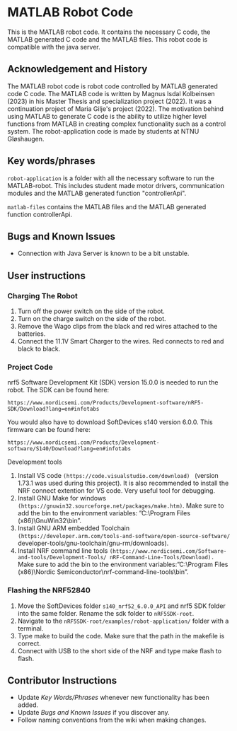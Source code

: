 # MATLAB Robot Code
This is the MATLAB robot code. It contains the necessary C code, the MATLAB generated C code and the MATLAB files.
This robot code is compatible with the java server.

## Acknowledgement and History
The MATLAB robot code is robot code controlled by MATLAB generated code C code. The MATLAB code is written by Magnus Isdal Kolbeinsen (2023) in his Master Thesis and specialization project (2022). It was a continuation project of Maria Gilje's project (2022). The motivation behind using MATLAB to generate C code is the ability to utilize higher level functions from MATLAB in creating complex functionality such as a control system.
The robot-application code is made by students at NTNU Gløshaugen.
## Key words/phrases

``robot-application`` is a folder with all the necessary software to run the MATLAB-robot. This includes student made motor drivers, communication modules and the MATLAB generated function "controllerApi".

``matlab-files`` contains the MATLAB files and the MATLAB generated function controllerApi.
 
## Bugs and Known Issues
* Connection with Java Server is known to be a bit unstable.

## User instructions

### Charging The Robot

1. Turn off the power switch on the side of the robot.
2. Turn on the charge switch on the side of the robot.
3. Remove the Wago clips from the black and red wires attached to the batteries.
4. Connect the 11.1V Smart Charger to the wires. Red connects to red and black to black.

### Project Code

nrf5 Software Development Kit (SDK) version 15.0.0 is needed to run the robot. The SDK can be found here:
```
https://www.nordicsemi.com/Products/Development-software/nRF5-SDK/Download?lang=en#infotabs
```

You would also have to download SoftDevices s140 version 6.0.0. This firmware can be found here:
```
https://www.nordicsemi.com/Products/Development-software/S140/Download?lang=en#infotabs
```

Development tools
1. Install VS code ``(https://code.visualstudio.com/download) `` (version 1.73.1 was used during this
project). It is also recommended to install the NRF connect extention for VS code. Very
useful tool for debugging.
1. Install GNU Make for windows ``(https://gnuwin32.sourceforge.net/packages/make.htm)``.
Make sure to add the bin to the environment variables: ”C:\Program Files (x86)\GnuWin32\bin”.
1. Install GNU ARM embedded Toolchain ``(https://developer.arm.com/tools-and-software/open-source-software/ ``
developer-tools/gnu-toolchain/gnu-rm/downloads).
1. Install NRF command line tools ``(https://www.nordicsemi.com/Software-and-tools/Development-Tools/
nRF-Command-Line-Tools/Download).``
Make sure to add the bin to the environment variables:”C:\Program Files (x86)\Nordic
Semiconductor\nrf-command-line-tools\bin”.

### Flashing the NRF52840
1. Move the SoftDevices folder ``s140_nrf52_6.0.0_API`` and nrf5 SDK folder into the same folder. Rename the sdk folder to ``nRF5SDK-root``.
2. Navigate to the ``nRF5SDK-root/examples/robot-application/`` folder with a terminal.
3. Type make to build the code. Make sure that the path in the makefile is correct.
4. Connect with USB to the short side of the NRF and type make flash to flash.

## Contributor Instructions
* Update *Key Words/Phrases* whenever new functionality has been added.
* Update *Bugs and Known Issues* if you discover any.
* Follow naming conventions from the wiki when making changes. 